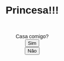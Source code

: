 # Princesa!!!

<html>
<head>
<style>
  body {
    display: flex;
    flex-direction: column;
    justify-content: center;
    align-items: center;
    height: 100vh;
    margin: 0;
    font-family: Arial, sans-serif;
  }

  #message {
    font-size: 24px;
    text-align: center;
    margin-bottom: 20px;
  }

  .button {
    padding: 10px 20px;
    background-color: #3498db;
    color: white;
    border: none;
    cursor: pointer;
    transition: 0.3s;
  }

  .button:hover {
    background-color: #2980b9;
  }
</style>
</head>
<body>
<div id="message">Casa comigo?</div>
<button class="button" onclick="showResponse('Sim')">Sim</button>
<button class="button" onclick="moveButton()">Não</button>

<script>
function showResponse(response) {
  const messageDiv = document.getElementById('message');
  messageDiv.textContent = response === 'Sim' ? 'Te amo muito!' : 'Awww, pensa melhor 😢';
}

function moveButton() {
  const buttons = document.querySelectorAll('.button');
  buttons.forEach(button => {
    const maxX = window.innerWidth - button.offsetWidth;
    const maxY = window.innerHeight - button.offsetHeight;
    const newX = Math.random() * maxX;
    const newY = Math.random() * maxY;
    button.style.position = 'absolute';
    button.style.left = newX + 'px';
    button.style.top = newY + 'px';
  });
}
</script>
</body>
</html>
